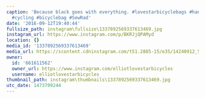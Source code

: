 ```yaml
---
caption: 'Because black goes with everything. #lovestarbicyclebags #handmade #bicycle
  #cycling #bicyclebag #SewRad'
date: '2016-09-12T19:40:44'
fullsize_path: instagram\fullsize\1337892569337613469.jpg
instagram_url: https://www.instagram.com/p/BKRJjQPAMyd
location: {}
media_id: '1337892569337613469'
media_url: https://scontent.cdninstagram.com/t51.2885-15/e35/14240912_516234765240035_1419025690_n.jpg?ig_cache_key=MTMzNzg5MjU2OTMzNzYxMzQ2OQ%3D%3D.2
owner:
  id: '661611562'
  owner_url: https://www.instagram.com/elliotlovestarbicycles
  username: elliotlovestarbicycles
thumbnail_path: instagram\thumbnails\1337892569337613469.jpg
utc_date: 1473709244
---
```

